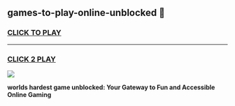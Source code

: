 
## games-to-play-online-unblocked 👋
<h3>
<a href="https://premium.freeplayer.one?title=games-to-play-online-unblocked&ref=14F">CLICK TO PLAY</a></h3>
<hr>

<h3>
<a href="https://premium.freeplayer.one?title=games-to-play-online-unblocked&ref=14F">CLICK 2 PLAY</a>
  
</h3>

<a href="https://premium.freeplayer.one?title=games-to-play-online-unblocked&ref=12F/"><img src="https://clearcache.store/games.png"></a>


**worlds hardest game unblocked: Your Gateway to Fun and Accessible Online Gaming**
